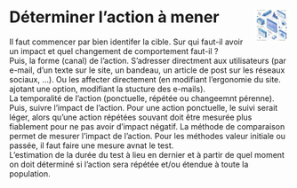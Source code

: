 # Déterminer l’action à mener<a href="../../"><img src="../../../assets/atomicDs.png" alt="Data science" align="right" height="64px"></a>
Il faut commencer par bien identifer la cible. Sur qui faut-il avoir un impact et quel changement de comportement faut-il ?  
Puis, la forme (canal) de l’action. S’adresser directment aux utilisateurs (par e-mail, d’un texte sur le site, un bandeau, un article de post sur les réseaux sociaux, …). Ou les affecter directement (en modifiant l’ergonomie du site. ajotant une option, modifiant la stucture des e-mails).  
La temporalité de l’action (ponctuelle, répétée ou changeemnt pérenne).  
Puis, suivre l’impact de l’action. Pour une action ponctuelle, le suivi serait léger, alors qu’une action répétées souvant doit être mesurée plus fiablement pour ne pas avoir d’impact négatif. La méthode de comparaison permet de mesurer l’impact de l’action. Pour les méthodes valeur initiale ou passée, il faut faire une mesure avnat le test.  
L’estimation de la durée du test à lieu en dernier et à partir de quel moment on doit déterminé si l’action sera répétée et/ou étendue à toute la population. 